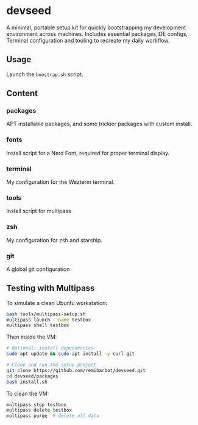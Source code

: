 # devseed
A minimal, portable setup kit for quickly bootstrapping my development environment across machines. Includes essential packages,IDE configs, Terminal configuration and tooling to recreate my daily workflow.

## Usage
Launch the `boostrap.sh` script.

## Content

### packages
APT installable packages, and some trickier packages with custom install.

### fonts
Install script for a Nerd Font, required for proper terminal display.

### terminal
My configuration for the Wezterm terminal.

### tools
Install script for multipass

### zsh
My configuration for zsh and starship.

### git
A global git configuration


## Testing with Multipass

To simulate a clean Ubuntu workstation:

```bash
bash tools/multipass-setup.sh
multipass launch --name testbox
multipass shell testbox
```

Then inside the VM:

```bash
# Optional: install dependencies
sudo apt update && sudo apt install -y curl git

# Clone and run the setup project
git clone https://github.com/remibarbot/devseed.git
cd devseed/packages
bash install.sh
```

To clean the VM:
```bash
multipass stop testbox
multipass delete testbox
multipass purge  # delete all data
```

